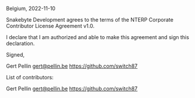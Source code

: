 Belgium, 2022-11-10

Snakebyte Development agrees to the terms of the NTERP Corporate Contributor License
Agreement v1.0.

I declare that I am authorized and able to make this agreement and sign this
declaration.

Signed,

Gert Pellin gert@pellin.be https://github.com/switch87

List of contributors:

Gert Pellin gert@pellin.be https://github.com/switch87